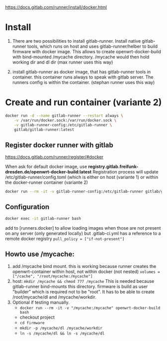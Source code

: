 https://docs.gitlab.com/runner/install/docker.html

# Install
1. There are two possibilities to install gitlab-runner.
Install native gitlab-runner tools, which runs on host and
      uses gitlab-runner/helber to build firmware with docker image.
      This allows to create openwrt-docker-build with bind-mounted
      /mycache directory. /mycache would then hold working dir and dl dir
(max runner uses this way)

  2. install gitlab-runner as docker image, that has gitlab-runner tools
      in container. this container runs always to speak with gitlab server.
      The runners config is within the container.
 (stephan runner uses this way)

# Create and run container (variante 2)
~~~sh
docker run -d --name gitlab-runner --restart always \
    -v /var/run/docker.sock:/var/run/docker.sock \
    -v gitlab-runner-config:/etc/gitlab-runner \
    gitlab/gitlab-runner:latest
~~~    
    
## Register docker runner with gitlab
 https://docs.gitlab.com/runner/register/#docker

 When ask for default docker image, use **registry.gitlab.freifunk-dresden.de/openwrt-docker-build:latest**
 Registration process will update /etc/gitlab-runner/config.toml (which is either
 on host (variante 1) or within the docker-runner container (variante 2)

~~~sh
docker run --rm -it -v gitlab-runner-config:/etc/gitlab-runner gitlab/gitlab-runner:latest register
~~~

## Configuration
~~~sh
docker exec -it gitlab-runner bash
~~~

add to [runners.docker] to allow loading images when those are not present on any server 
(only generated locally) but .gitlab-ci.yml has a reference to a remote docker registry
`pull_policy = ["if-not-present"]`


## Howto use /mycache:

1. add /mycache bind mount. this is working because runner creates the openwrt-container within
   host, not within docker (not nested)
   `volumes = ["/cache", "/root/mycache:/mycache"]`
2. host: `mkdir /mycache && chmod 777 /mycache`
    This is needed because gitlab-runner bind-mounts this directory. firmware is build as user "builder"
    which is required not to be "root". It has to be able to create /root/mycache/dl and /mycache/workdir.
3. Optional if testing manually.
    - `docker run --rm -it -v "/mycache:/mycache" openwrt-docker-build bash`
    - checkout project
    - `cd firmware`
    - `mkdir -p /mycache/dl /mycache/workdir`
    - `ln -s /mycache/dl && ln -s /mycache/dl`

 



